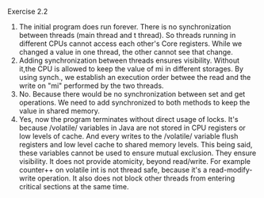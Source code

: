 Exercise 2.2

1. The initial program does run forever. There is no synchronization between threads (main thread and t thread). So threads running in different CPUs cannot access each other's Core registers. While we changed a value in one thread, the other cannot see that change.
2. Adding synchronization between threads ensures visibility. Without it,the CPU is allowed to keep the value of mi in different storages. By using synch., we establish an execution order betwee the read and the write on "mi" performed by the two threads.
3. No. Because there would be no synchronization between set and get operations. We need to add synchronized to both methods to keep the value in shared memory.
4. Yes, now the program terminates without direct usage of locks. It's because /volatile/ variables in Java are not stored in CPU registers or low levels of cache. And every writes to the /volatile/ variable flush registers and low level cache to shared memory levels. This being said, these variables cannot be used to ensure mutual exclusion. They ensure visibility.
It does not provide atomicity, beyond read/write. For example counter++ on volatile int is not thread safe, because it's a read-modify-write operation. It also does not block other threads from entering critical sections at the same time.